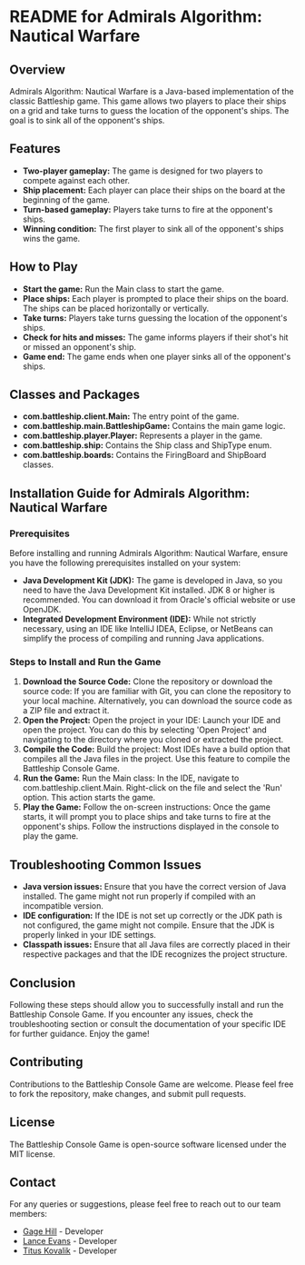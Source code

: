 <!DOCTYPE html>
<html>
<head>
    <title>README for Admirals Algorithm: Nautical Warfare</title>
</head>
<body>

<h1>README for Admirals Algorithm: Nautical Warfare</h1>

<h2>Overview</h2>
<p>Admirals Algorithm: Nautical Warfare is a Java-based implementation of the classic Battleship game. This game allows two players to place their ships on a grid and take turns to guess the location of the opponent's ships. The goal is to sink all of the opponent's ships.</p>

<h2>Features</h2>
<ul>
    <li><strong>Two-player gameplay:</strong> The game is designed for two players to compete against each other.</li>
    <li><strong>Ship placement:</strong> Each player can place their ships on the board at the beginning of the game.</li>
    <li><strong>Turn-based gameplay:</strong> Players take turns to fire at the opponent's ships.</li>
    <li><strong>Winning condition:</strong> The first player to sink all of the opponent's ships wins the game.</li>
</ul>

<h2>How to Play</h2>
<ul>
    <li><strong>Start the game:</strong> Run the Main class to start the game.</li>
    <li><strong>Place ships:</strong> Each player is prompted to place their ships on the board. The ships can be placed horizontally or vertically.</li>
    <li><strong>Take turns:</strong> Players take turns guessing the location of the opponent's ships.</li>
    <li><strong>Check for hits and misses:</strong> The game informs players if their shot's hit or missed an opponent's ship.</li>
    <li><strong>Game end:</strong> The game ends when one player sinks all of the opponent's ships.</li>
</ul>

<h2>Classes and Packages</h2>
<ul>
    <li><strong>com.battleship.client.Main:</strong> The entry point of the game.</li>
    <li><strong>com.battleship.main.BattleshipGame:</strong> Contains the main game logic.</li>
    <li><strong>com.battleship.player.Player:</strong> Represents a player in the game.</li>
    <li><strong>com.battleship.ship:</strong> Contains the Ship class and ShipType enum.</li>
    <li><strong>com.battleship.boards:</strong> Contains the FiringBoard and ShipBoard classes.</li>
</ul>

<h2>Installation Guide for Admirals Algorithm: Nautical Warfare</h2>

<h3>Prerequisites</h3>
<p>Before installing and running Admirals Algorithm: Nautical Warfare, ensure you have the following prerequisites installed on your system:</p>
<ul>
    <li><strong>Java Development Kit (JDK):</strong> The game is developed in Java, so you need to have the Java Development Kit installed. JDK 8 or higher is recommended. You can download it from Oracle's official website or use OpenJDK.</li>
    <li><strong>Integrated Development Environment (IDE):</strong> While not strictly necessary, using an IDE like IntelliJ IDEA, Eclipse, or NetBeans can simplify the process of compiling and running Java applications.</li>
</ul>

<h3>Steps to Install and Run the Game</h3>
<ol>
    <li><strong>Download the Source Code:</strong> Clone the repository or download the source code: If you are familiar with Git, you can clone the repository to your local machine. Alternatively, you can download the source code as a ZIP file and extract it.</li>
    <li><strong>Open the Project:</strong> Open the project in your IDE: Launch your IDE and open the project. You can do this by selecting 'Open Project' and navigating to the directory where you cloned or extracted the project.</li>
    <li><strong>Compile the Code:</strong> Build the project: Most IDEs have a build option that compiles all the Java files in the project. Use this feature to compile the Battleship Console Game.</li>
    <li><strong>Run the Game:</strong> Run the Main class: In the IDE, navigate to com.battleship.client.Main. Right-click on the file and select the 'Run' option. This action starts the game.</li>
    <li><strong>Play the Game:</strong> Follow the on-screen instructions: Once the game starts, it will prompt you to place ships and take turns to fire at the opponent's ships. Follow the instructions displayed in the console to play the game.</li>
</ol>

<h2>Troubleshooting Common Issues</h2>
<ul>
    <li><strong>Java version issues:</strong> Ensure that you have the correct version of Java installed. The game might not run properly if compiled with an incompatible version.</li>
    <li><strong>IDE configuration:</strong> If the IDE is not set up correctly or the JDK path is not configured, the game might not compile. Ensure that the JDK is properly linked in your IDE settings.</li>
    <li><strong>Classpath issues:</strong> Ensure that all Java files are correctly placed in their respective packages and that the IDE recognizes the project structure.</li>
</ul>

<h2>Conclusion</h2>
<p>Following these steps should allow you to successfully install and run the Battleship Console Game. If you encounter any issues, check the troubleshooting section or consult the documentation of your specific IDE for further guidance. Enjoy the game!</p>

<h2>Contributing</h2>
<p>Contributions to the Battleship Console Game are welcome. Please feel free to fork the repository, make changes, and submit pull requests.</p>

<h2>License</h2>
<p>The Battleship Console Game is open-source software licensed under the MIT license.</p>

<h2>Contact</h2>
<p>For any queries or suggestions, please feel free to reach out to our team members:</p>
<ul>
    <li><a href="https://github.com/gagexhill">Gage Hill</a> - Developer</li>
    <li><a href="https://github.com/KNGLIE">Lance Evans</a> - Developer</li>
    <li><a href="https://github.com/GreenSpaceman22">Titus Kovalik</a> - Developer</li>
</ul>

</body>
</html>
